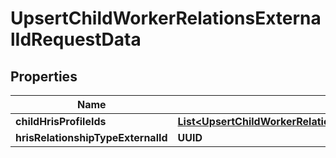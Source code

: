 

# UpsertChildWorkerRelationsExternalIdRequestData


## Properties

| Name | Type | Description | Notes |
|------------ | ------------- | ------------- | -------------|
|**childHrisProfileIds** | [**List&lt;UpsertChildWorkerRelationsExternalIdRequestDataChildHrisProfileIdsInner&gt;**](UpsertChildWorkerRelationsExternalIdRequestDataChildHrisProfileIdsInner.md) |  |  |
|**hrisRelationshipTypeExternalId** | **UUID** |  |  [optional] |



